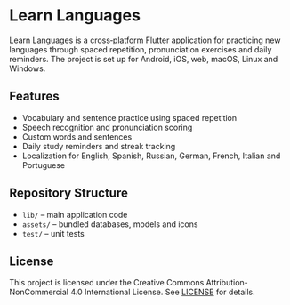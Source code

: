 # Learn Languages

Learn Languages is a cross‑platform Flutter application for practicing new languages through spaced repetition, pronunciation exercises and daily reminders. The project is set up for Android, iOS, web, macOS, Linux and Windows.

## Features

- Vocabulary and sentence practice using spaced repetition
- Speech recognition and pronunciation scoring
- Custom words and sentences
- Daily study reminders and streak tracking
- Localization for English, Spanish, Russian, German, French, Italian and Portuguese

## Repository Structure

- `lib/` – main application code
- `assets/` – bundled databases, models and icons
- `test/` – unit tests

## License
This project is licensed under the Creative Commons Attribution-NonCommercial 4.0 International License. See [LICENSE](LICENSE) for details.
